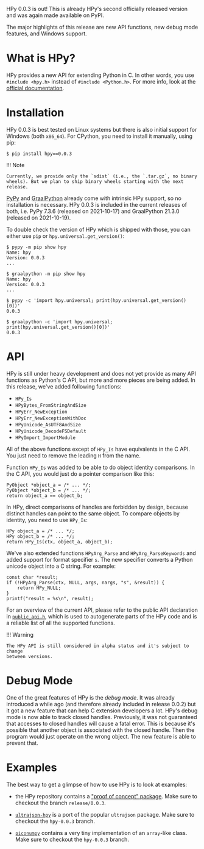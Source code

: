 <!--
.. title: hpy 0.0.3: Second public release
.. slug: hpy-0.0.3-second-public-release
.. date: 2021-10-22 15:00:00 UTC
.. author: fangerer
.. tags:
.. category:
.. link:
.. description:
.. type: text
-->

HPy 0.0.3 is out! This is already HPy's second officially released version and
was again made available on PyPI.

The major highlights of this release are new API functions, new debug mode
features, and Windows support.

<!--TEASER_END-->

# What is HPy?

HPy provides a new API for extending Python in C. In other words, you use
`#include <hpy.h>` instead of `#include <Python.h>`. For more info, look at
the
[official documentation](https://docs.hpyproject.org/en/latest/overview.html).

# Installation

HPy 0.0.3 is best tested on Linux systems but there is also initial support for
Windows (both `x86_64`).
For CPython, you need to install it manually, using pip:

```
$ pip install hpy==0.0.3
```

!!! Note

    Currently, we provide only the `sdist` (i.e., the `.tar.gz`, no binary
    wheels). But we plan to ship binary wheels starting with the next release.

[PyPy](https://pypy.org) and [GraalPython](https://graalvm.org/python/) already
come with intrinsic HPy support, so no installation is necessary. HPy 0.0.3 is
included in the current releases of both, i.e. PyPy 7.3.6 (released on
2021-10-17) and GraalPython 21.3.0 (released on 2021-10-19).

To double check the version of HPy which is shipped with those, you can either
use `pip` or `hpy.universal.get_version()`:

```
$ pypy -m pip show hpy
Name: hpy
Version: 0.0.3
...

$ graalpython -m pip show hpy
Name: hpy
Version: 0.0.3
...

$ pypy -c 'import hpy.universal; print(hpy.universal.get_version()[0])'
0.0.3

$ graalpython -c 'import hpy.universal; print(hpy.universal.get_version()[0])'
0.0.3
```

# API

HPy is still under heavy development and does not yet provide as many API
functions as Python's C API, but more and more pieces are being added.
In this release, we've added following functions:

- `HPy_Is`
- `HPyBytes_FromStringAndSize`
- `HPyErr_NewException`
- `HPyErr_NewExceptionWithDoc`
- `HPyUnicode_AsUTF8AndSize`
- `HPyUnicode_DecodeFSDefault`
- `HPyImport_ImportModule`

All of the above functions except of `HPy_Is` have equivalents in the C API. You
just need to remove the leading `H` from the name.

Function `HPy_Is` was added to be able to do object identity comparisons. In the
C API, you would just do a pointer comparison like this:

```
PyObject *object_a = /* ... */;
PyObject *object_b = /* ... */;
return object_a == object_b;
```

In HPy, direct comparisons of handles are forbidden by design, because distinct
handles can point to the same object. To compare objects by identity, you need
to use `HPy_Is`:

```
HPy object_a = /* ... */;
HPy object_b = /* ... */;
return HPy_Is(ctx, object_a, object_b);
```

We've also extended functions `HPyArg_Parse` and `HPyArg_ParseKeywords` and
added support for format specifier `s`. The new specifier converts a Python
unicode object into a C string. For example:

```
const char *result;
if (!HPyArg_Parse(ctx, NULL, args, nargs, "s", &result)) {
    return HPy_NULL;
}
printf("result = %s\n", result);
```

For an overview of the current API, please refer to the public API declaration
in [`public_api.h`](https://github.com/hpyproject/hpy/blob/release/0.0.3/hpy/tools/autogen/public_api.h#L107-L298),
which is used to autogenerate parts of the HPy code and is a reliable list of
all the supported functions.

!!! Warning

    The HPy API is still considered in alpha status and it's subject to change
    between versions.

# Debug Mode

One of the great features of HPy is the _debug mode_. It was already introduced
a while ago (and therefore already included in release 0.0.2) but it got a new
feature that can help C extension developers a lot. HPy's debug mode is now able
to track closed handles. Previously, it was not guaranteed that accesses to
closed handles will cause a fatal error. This is because it's possible that
another object is associated with the closed handle. Then the program would just
operate on the wrong object. The new feature is able to prevent that.

# Examples

The best way to get a glimpse of how to use HPy is to look at examples:

- the HPy repository contains a
  ["proof of concept" package](https://github.com/hpyproject/hpy/tree/release/0.0.3/proof-of-concept).
  Make sure to checkout the branch `release/0.0.3`.

- [`ultrajson-hpy`](https://github.com/hpyproject/ultrajson-hpy/tree/hpy-0.0.3)
  is a port of the popular `ultrajson` package. Make sure to checkout the
  `hpy-0.0.3` branch.

- [`piconumpy`](https://github.com/hpyproject/piconumpy/tree/hpy-0.0.3)
  contains a very tiny implementation of an `array`-like class. Make sure to
  checkout the `hpy-0.0.3` branch.
